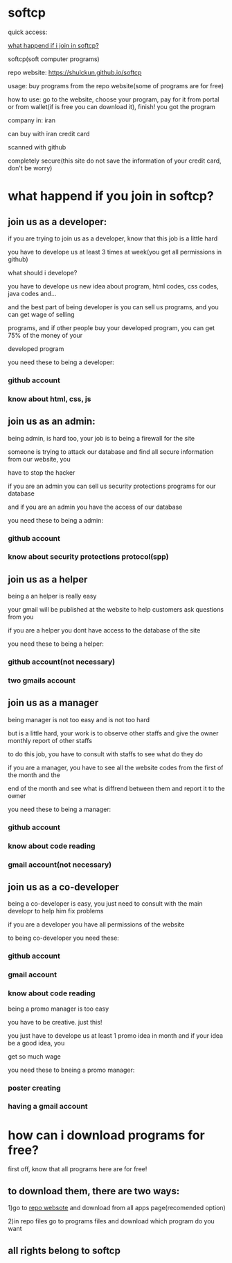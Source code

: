 # softcp

quick access:

<a href="#what-happend-if-you-join-in-softcp">what happend if i join in softcp?</a>

softcp(soft computer programs)

repo website: https://shulckun.github.io/softcp

usage: buy programs from the repo website(some of programs are for free)

how to use: go to the website, choose your program, pay for it from portal or from wallet(if is free you can download it), finish! you got the program

company in: iran

can buy with iran credit card

scanned with github

completely secure(this site do not save the information of your credit card, don't be worry)

# what happend if you join in softcp?

## join us as a developer:

if you are trying to join us as a developer, know that this job is a little hard

you have to develope us at least 3 times at week(you get all permissions in github)

what should i develope?

you have to develope us new idea about program, html codes, css codes, java codes and...

and the best part of being developer is you can sell us programs, and you can get wage of selling 

programs, and if other people buy your developed program, you can get 75% of the money of your 

developed program

you need these to being a developer:

### github account

### know about html, css, js

## join us as an admin:

being admin, is hard too, your job is to being a firewall for the site

someone is trying to attack our database and find all secure information from our website, you 

have to stop the hacker

if you are an admin you can sell us security protections programs for our database

and if you are an admin you have the access of our database

you need these to being a admin:

### github account

### know about security protections protocol(spp)

## join us as a helper

being a an helper is really easy

your gmail will be published at the website to help customers ask questions from you

if you are a helper you dont have access to the database of the site

you need these to being a helper:

### github account(not necessary)
### two gmails account

## join us as a manager

being manager is not too easy and is not too hard

but is a little hard, your work is to observe other staffs and give the owner monthly report of other staffs

to do this job, you have to consult with staffs to see what do they do

if you are a manager, you have to see all the website codes from the first of the month and the 

end of the month and see what is diffrend between them and report it to the owner

you need these to being a manager: 

### github account
### know about code reading
### gmail account(not necessary)

## join us as a co-developer

being a co-developer is easy, you just need to consult with the main developr to help him fix problems

if you are a developer you have all permissions of the website

to being co-developer you need these:

### github account
### gmail account
### know about code reading

being a promo manager is too easy

you have to be creative. just this!

you just have to develope us at least 1 promo idea in month and if your idea be a good idea, you 

get so much wage

you need these to bneing a promo manager:

### poster creating
### having a gmail account

# how can i download programs for free?

first off, know that all programs here are for free!

## to download them, there are two ways:

1)go to <a href="https://shulckun.github.io/softcp">repo websote</a> and download from all apps page(recomended option)

2)in repo files go to programs files and download which program do you want

##                            all rights belong to softcp